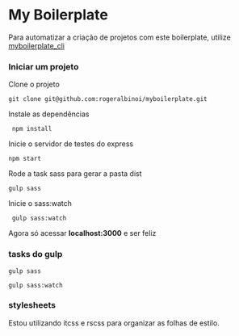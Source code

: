 # My Boilerplate

Para automatizar a criação de projetos com este boilerplate, utilize 
[myboilerplate_cli](https://github.com/rogeralbinoi/myboilerplate_cli)

### Iniciar um projeto

Clone o projeto

```git clone git@github.com:rogeralbinoi/myboilerplate.git```

Instale as dependências

``` npm install```

Inicie o servidor de testes do express

``` npm start  ```

Rode a task sass para gerar a pasta dist

``` gulp sass ```

Inicie o sass:watch

``` gulp sass:watch```

Agora só acessar **localhost:3000** e ser feliz

### tasks do gulp ###

``` gulp sass ```

``` gulp sass:watch ```

### stylesheets ###
Estou utilizando itcss e rscss para organizar as folhas de estilo.
